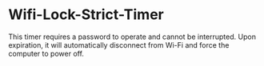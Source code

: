 # Wifi-Lock-Strict-Timer
This timer requires a password to operate and cannot be interrupted. Upon expiration, it will automatically disconnect from Wi-Fi and force the computer to power off.
